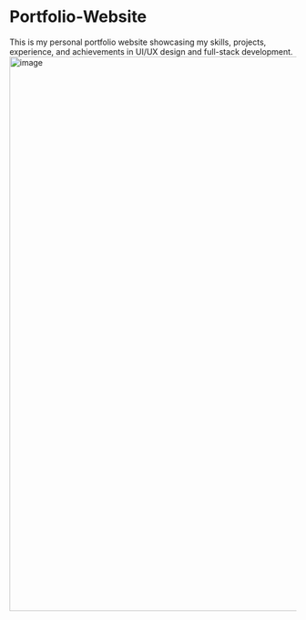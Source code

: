 # Portfolio-Website
This is my personal portfolio website showcasing my skills, projects, experience, and achievements in UI/UX design and full-stack development.
<img width="1857" height="973" alt="image" src="https://github.com/user-attachments/assets/5dc0eba7-b2c2-49b4-bdfe-7c9057cc9629" />
